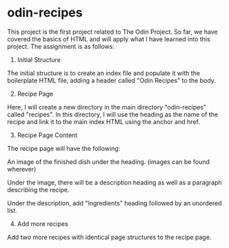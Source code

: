 # odin-recipes
This project is the first project related to The Odin Project.  So far, we have covered the basics of HTML and will apply what I have learned into this project. The assignment is as follows:

1. Initial Structure

The initial structure is to create an index file and populate it with the boilerplate HTML file, adding a header called "Odin Recipes" to the body.

2. Recipe Page

Here, I will create a new directory in the main directory "odin-recipes" called "recipes". In this directory, I will use the heading as the name of the recipe and link it to the main index HTML using the anchor and href.

3. Recipe Page Content

The recipe page will have the following:

An image of the finished dish under the heading. (images can be found wherever) 

Under the image, there will be a description heading as well as a paragraph describing the recipe.

Under the description, add "Ingredients" heading followed by an unordered list.

4. Add more recipes

Add two more recipes with identical page structures to the recipe page.